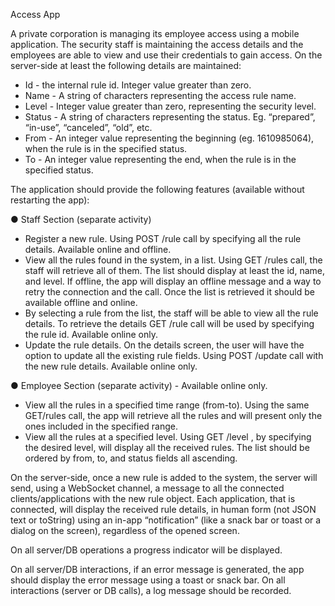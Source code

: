 Access App

A private corporation is managing its employee access using a mobile application. The security staff is maintaining the access details and the employees are able to view and use their
credentials to gain access.
On the server-side at least the following details are maintained:
  - Id - the internal rule id. Integer value greater than zero.
  - Name - A string of characters representing the access rule name.
  - Level - Integer value greater than zero, representing the security level.
  - Status - A string of characters representing the status. Eg. “prepared”, “in-use”, “canceled”, “old”, etc.
  - From - An integer value representing the beginning (eg. 1610985064), when the rule is in the specified status.
  - To - An integer value representing the end, when the rule is in the specified status.

The application should provide the following features (available without restarting the app):

● Staff Section (separate activity)
 - Register a new rule. Using POST /rule call by specifying all the rule details. Available online and offline. 
 - View all the rules found in the system, in a list. Using GET /rules call, the staff will retrieve all of them. The list should display at least the id, name, and level. If offline, the app will display an offline message and a way to retry the connection and the call. Once the list is retrieved it should be available offline and online.
 - By selecting a rule from the list, the staff will be able to view all the rule details. To retrieve the details GET /rule call will be used by specifying the rule id. Available online only.
 - Update the rule details. On the details screen, the user will have the option to update all the existing rule fields. Using POST /update call with the new rule details. Available online only.

● Employee Section (separate activity) - Available online only.
 - View all the rules in a specified time range (from-to). Using the same GET/rules call, the app will retrieve all the rules and will present only the ones included in the specified range.
 - View all the rules at a specified level. Using GET /level , by specifying the desired level, will display all the received rules. The list should be ordered by from, to, and status fields all ascending.

On the server-side, once a new rule is added to the system, the server will send, using a WebSocket channel, a message to all the connected clients/applications with the new rule object. Each application, that is connected, will display the received rule details, in human form (not JSON text or toString) using an in-app “notification” (like a snack bar or toast or a dialog on the screen), regardless of the opened screen.

On all server/DB operations a progress indicator will be displayed.

On all server/DB interactions, if an error message is generated, the app should display the error message using a toast or snack bar. On all interactions (server or DB calls), a log message should be recorded.

